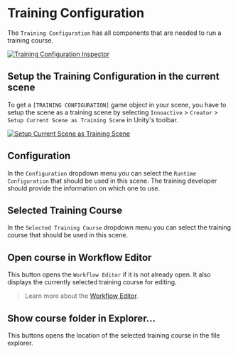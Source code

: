 # Training Configuration

The `Training Configuration` has all components that are needed to run a training course.

[![Training Configuration Inspector](../images/training-configuration/configuration-inspector.png "")](../images/training-configuration/configuration-inspector.png)

## Setup the Training Configuration in the current scene

To get a `[TRAINING CONFIGURATION]` game object in your scene, you have to setup the scene as a training scene by selecting `Innoactive` > `Creator` > `Setup Current Scene as Training Scene` in Unity's toolbar.

[![Setup Current Scene as Training Scene](../images/training-configuration/setup-scene.png "")](../images/training-configuration/setup-scene.png)

## Configuration

In the `Configuration` dropdown menu you can select the `Runtime Configuration` that should be used in this scene. The training developer should provide the information on which one to use.

## Selected Training Course

In the `Selected Training Course` dropdown menu you can select the training course that should be used in this scene.

## Open course in Workflow Editor

This button opens the `Workflow Editor` if it is not already open. It also displays the currently selected training course for editing.

> Learn more about the [Workflow Editor](workflow-editor.md).

## Show course folder in Explorer...

This buttons opens the location of the selected training course in the file explorer.